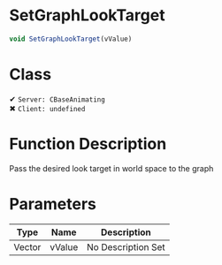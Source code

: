 # SetGraphLookTarget
```js	
void SetGraphLookTarget(vValue)
```
# Class
✔ `Server: CBaseAnimating`  
✖ `Client: undefined`  

# Function Description
Pass the desired look target in world space to the graph
# Parameters
Type|Name|Description
--|--|--
Vector|vValue|No Description Set
